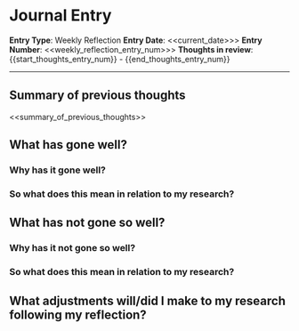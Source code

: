 # Journal Entry

**Entry Type**: Weekly Reflection
**Entry Date**: <<current_date>>>
**Entry Number**: <<weekly_reflection_entry_num>>>
**Thoughts in review**: {{start_thoughts_entry_num}} - {{end_thoughts_entry_num}}

---

## Summary of previous thoughts
<<summary_of_previous_thoughts>>

## What has gone well?

### Why has it gone well?

### So what does this mean in relation to my research?

## What has not gone so well?

### Why has it not gone so well?

### So what does this mean in relation to my research?

## What adjustments will/did I make to my research following my reflection?